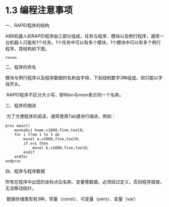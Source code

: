 # 1.3 编程注意事项

一、RAPID程序的结构

​		ABB机器人的RAPID程序由三部分组成，任务与程序、模块以及例行程序，通常一台机器人只能有1个任务，1个任务中可以有多个模块，1个模块中可以有多个例行程序，其结构如下图。

<img src="D:\机器人竞赛\docsifynet\素材\程序结构.png" alt="程序结构" style="zoom: 50%;" />

二、程序的命名

​		模块与例行程序以及程序数据的名称由字母、下划线和数字3种组成，但只能以字母开头。

​		RAPID程序不区分大小写，即Main与main表示同一个名称。

三、程序的缩进

​		为了方便程序的阅读，通常使用Tab键进行缩进，例如：

```RAPID
proc main()
	moveabsj home,v1000,fine,tool0;
	for i from 1 to 3 do
		movel a,v1000,fine,tool0;
		if x=1 then
			movel b,v1000,fine,tool0;
		endif
	endfor
endproc
```

四、程序与程序数据

​		所有在程序中出现的坐标点位名称、变量等数据，必须经过定义，否则程序报错，无法移动指针。

​		数据存储类型有3种，常量（const）、可变量（pers）、变量（var）